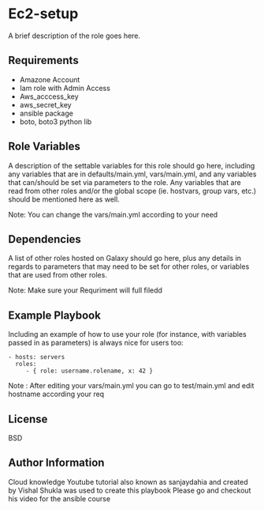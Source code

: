 Ec2-setup
=========

A brief description of the role goes here.

Requirements
------------
- Amazone Account
- Iam role with Admin Access
- Aws_acccess_key
- aws_secret_key
- ansible package
- boto, boto3 python lib


Role Variables
--------------

A description of the settable variables for this role should go here, including any variables that are in defaults/main.yml, vars/main.yml, and any variables that can/should be set via parameters to the role. Any variables that are read from other roles and/or the global scope (ie. hostvars, group vars, etc.) should be mentioned here as well.

Note: You can change the vars/main.yml according to your need 

Dependencies
------------

A list of other roles hosted on Galaxy should go here, plus any details in regards to parameters that may need to be set for other roles, or variables that are used from other roles.

Note: Make sure your Requriment will full filedd


Example Playbook
----------------

Including an example of how to use your role (for instance, with variables passed in as parameters) is always nice for users too:

    - hosts: servers
      roles:
         - { role: username.rolename, x: 42 }

Note : After editing your vars/main.yml you can go to test/main.yml and edit hostname according your req

License
-------

BSD

Author Information
------------------

Cloud knowledge Youtube tutorial also known as sanjaydahia and created by Vishal Shukla was used to create this playbook
Please go and checkout his video for the ansible course
